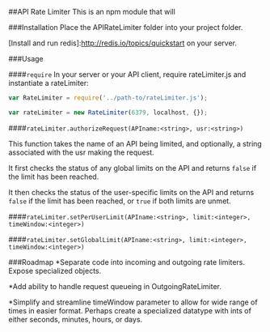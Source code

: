 ##API Rate Limiter
This is an npm module that will

###Installation
Place the APIRateLimiter folder into your project folder.

[Install and run redis]:http://redis.io/topics/quickstart on your server.

###Usage

####`require`
In your server or your API client, require rateLimiter.js and instantiate a rateLimiter:

```javascript
var RateLimiter = require('../path-to/rateLimiter.js');

var rateLimiter = new RateLimiter(6379, localhost, {});
```


####`rateLimiter.authorizeRequest(APIname:<string>, usr:<string>)`

This function takes the name of an API being limited, and optionally, a string associated with the usr making the request.

It first checks the status of any global limits on the API and returns `false` if the limit has been reached.

It then checks the status of the user-specific limits on the API and returns `false` if the limit has been reached, or `true` if both limits are unmet.

####`rateLimiter.setPerUserLimit(APIname:<string>, limit:<integer>, timeWindow:<integer>)`

####`rateLimiter.setGlobalLimit(APIname:<string>, limit:<integer>, timeWindow:<integer>)`


###Roadmap
*Separate code into incoming and outgoing rate limiters.  Expose specialized objects.

*Add ability to handle request queueing in OutgoingRateLimiter.

*Simplify and streamline timeWindow parameter to allow for wide range of times in easier format.  Perhaps create a specialized datatype with ints of either seconds, minutes, hours, or days.